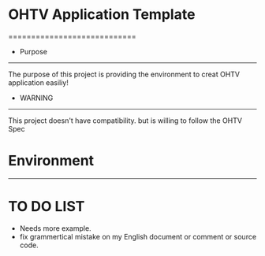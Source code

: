 # OHTV Application Template
============================

* Purpose
---------
The purpose of this project is providing the environment to creat OHTV application easiliy!


* WARNING
---------
This project doesn't have compatibility. but is willing to follow the OHTV Spec 


# Environment
-------------


# TO DO LIST

* Needs more example.
* fix grammertical mistake on my English document or comment or source code.
